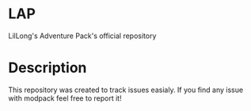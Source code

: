 # LAP
LilLong's Adventure Pack's official repository
# Description
This repository was created to track issues easialy. If you find any issue with modpack feel free to report it!

